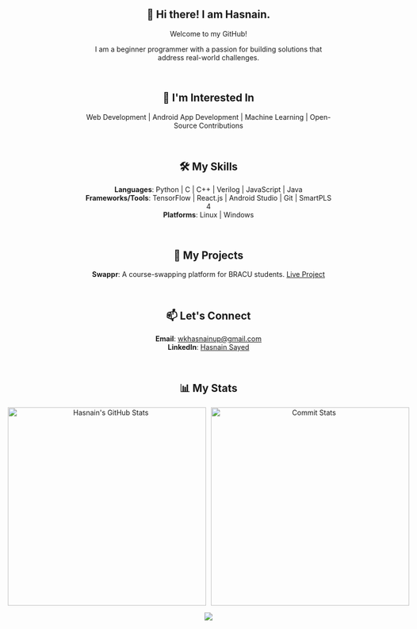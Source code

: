 <div align="center"> 

## 👋 Hi there! I am Hasnain.

Welcome to my GitHub!
<p>I am a beginner programmer with a passion for building solutions that address real-world challenges.</p>
<br>

## 💼 **I'm Interested In**
Web Development | Android App Development | Machine Learning | Open-Source Contributions

<br>

## 🛠 **My Skills**
**Languages**: Python | C | C++ | Verilog | JavaScript | Java  
**Frameworks/Tools**: TensorFlow | React.js | Android Studio | Git | SmartPLS 4  
**Platforms**: Linux | Windows

<br>

## 🔧 **My Projects**
**Swappr**: A course-swapping platform for BRACU students. [Live Project](https://swappr-bracu.web.app)

<br>

## 📫 **Let's Connect**
**Email**: [wkhasnainup@gmail.com](mailto:wkhasnainup@gmail.com)  
**LinkedIn**: [Hasnain Sayed](https://www.linkedin.com/in/has9sayed)

<br>

## 📊 **My Stats**
<div style="display: flex; justify-content: center; gap: 10px;">
  <picture>
    <source media="(prefers-color-scheme: dark)" srcset="https://github-readme-stats.vercel.app/api?username=has9sayed&show_icons=true&theme=github_dark">
    <source media="(prefers-color-scheme: light)" srcset="https://github-readme-stats.vercel.app/api?username=has9sayed&show_icons=true&theme=default">
    <img src="https://github-readme-stats.vercel.app/api?username=has9sayed&show_icons=true&theme=default" alt="Hasnain's GitHub Stats" width="400px"> <!-- Adjust width here -->
  </picture>

  <picture>
    <source media="(prefers-color-scheme: dark)" srcset="http://github-profile-summary-cards.vercel.app/api/cards/productive-time?username=has9sayed&theme=github_dark&utcOffset=8">
    <source media="(prefers-color-scheme: light)" srcset="http://github-profile-summary-cards.vercel.app/api/cards/productive-time?username=has9sayed&theme=default&utcOffset=8">
    <img src="http://github-profile-summary-cards.vercel.app/api/cards/productive-time?username=has9sayed&theme=default&utcOffset=8" width="400px" alt="Commit Stats"> <!-- Adjust width here -->
  </picture>
</div>

[![](https://visitcount.itsvg.in/api?id=has9sayed&icon=0&color=0)](https://visitcount.itsvg.in)

</div>